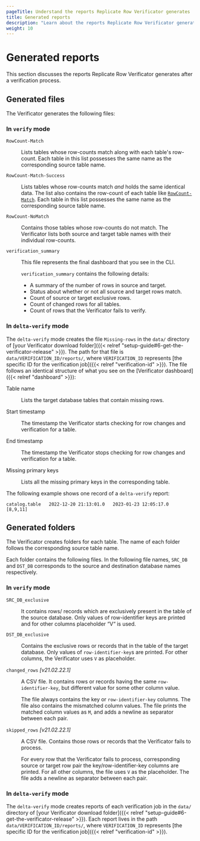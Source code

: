 ```yaml
---
pageTitle: Understand the reports Replicate Row Verificator generates
title: Generated reports
description: "Learn about the reports Replicate Row Verificator generates."
weight: 10
---
```


# Generated reports
This section discusses the reports Replicate Row Verificator generates after a verification process. 

## Generated files
The Verificator generates the following files:

### In `verify` mode

<dl class="dl-indent">
<dt>

`RowCount-Match`
</dt>
<dd>
Lists tables whose row-counts match along with each table's row-count. Each table in this list possesses the same name as the corresponding source table name.
</dd>

<dt>

`RowCount-Match-Success`
</dt>
<dd>

Lists tables whose row-counts match _and_ holds the same identical data. The list also contains the row-count of each table like [`RowCount-Match`](#1-rowcount-match). Each table in this list possesses the same name as the corresponding source table name.
</dd>

<dt>

`RowCount-NoMatch`
</dt>
<dd>
Contains those tables whose row-counts do not match. The Verificator lists both source and target table names with their individual row-counts.
</dd>

<dt>

`verification_summary`
</dt>
<dd>

This file represents the final dashboard that you see in the CLI.


`verification_summary` contains the following details: 

- A summary of the number of rows in source and target.
- Status about whether or not all source and target rows match. 
- Count of source or target exclusive rows.
- Count of changed rows for all tables.
- Count of rows that the Verificator fails to verify.
</dd>
</dl>

### In `delta-verify` mode

The `delta-verify` mode creates the file `Missing-rows` in the `data/` directory of [your Verificator download folder]({{< relref "setup-guide#6-get-the-verificator-release" >}}). The path for that file is `data/VERIFICATION_ID/reports/`, where `VERIFICATION_ID` represents [the specific ID for the verification job]({{< relref "verification-id" >}}). The file follows an identical structure of what you see on the [Verificator dashboard]({{< relref "dashboard" >}}):

<dl class="dl-indent">
<dt>

Table name
</dt>
<dd>

Lists the target database tables that contain missing rows.
</dd>

<dt>

Start timestamp
</dt>
<dd>

The timestamp the Verificator starts checking for row changes and verification for a table.
</dd>
<dt>

End timestamp
</dt>
<dd>
The timestamp the Verificator stops checking for row changes and verification for a table.
</dd>
<dt>

Missing primary keys
</dt>
<dd>

Lists all the missing primary keys in the corresponding table.
</dd>
</dl>

The following example shows one record of a `delta-verify` report:

```
catalog.table   2022-12-20 21:13:01.0   2023-01-23 12:05:17.0   [8,9,11]
```
## Generated folders
The Verificator creates folders for each table. The name of each folder follows the corresponding source table name.

Each folder contains the following files. In the following file names, `SRC_DB` and `DST_DB` corresponds to the source and destination database names respectively.

### In `verify` mode

<dl class="dl-indent">
<dt>

`SRC_DB_exclusive`
</dt>
<dd>
It contains rows/ records which are exclusively present in the table of the source database.  Only values of row-identifier keys are printed and for other columns placeholder “V“ is used.
</dd>

<dt>

`DST_DB_exclusive`
</dt>
<dd>

Contains the exclusive rows or records that in the table of the target database. Only values of `row-identifier-key`s are printed. For other columns, the Verificator uses `V` as placeholder.
</dd>

<dt>

`changed_rows` *[v21.02.22.1]*
</dt>
<dd>

A CSV file. It contains rows or records having the same `row-identifier-key`, but different value for some other column value. 

The file always contains the key or `row-identifier-key` columns. The file also contains the mismatched column values. The file prints the matched column values as `M`, and adds a newline as separator between each pair. 
</dd>
<dt>

`skipped_rows` *[v21.02.22.1]*
</dt>
<dd>

A CSV file. Contains those rows or records that the Verificator fails to process. 

For every row that the Verificator fails to process, corresponding source or target row pair the key/row-identifier-key columns are printed. For all other columns, the file uses `V` as the placeholder. The file adds a newline as separator between each pair.
</dd>

### In `delta-verify` mode
The `delta-verify` mode creates reports of each verification job in the `data/` directory 
of [your Verificator download folder]({{< relref "setup-guide#6-get-the-verificator-release" >}}). Each report lives in the path `data/VERIFICATION_ID/reports/`, where `VERIFICATION_ID` represents [the specific ID for the verification job]({{< relref "verification-id" >}}).